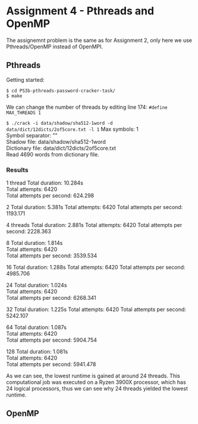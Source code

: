# Assignment 4 - Pthreads and OpenMP

The assignemnt problem is the same as for Assignment 2, only here we use Pthreads/OpenMP instead of OpenMPI.



## Pthreads

Getting started:
```
$ cd PS3b-pthreads-password-cracker-task/
$ make
```

We can change the number of threads by editing line 174: `#define MAX_THREADS 1`

`$ ./crack -i data/shadow/sha512-1word -d data/dict/12dicts/2of5core.txt -l 1`
Max symbols: 1  
Symbol separator: ""  
Shadow file: data/shadow/sha512-1word  
Dictionary file: data/dict/12dicts/2of5core.txt  
Read 4690 words from dictionary file.  

### Results
1 thread
Total duration: 10.284s  
Total attempts: 6420  
Total attempts per second: 624.298  

2
Total duration: 5.381s
Total attempts: 6420
Total attempts per second: 1193.171

4 threads
Total duration: 2.881s
Total attempts: 6420
Total attempts per second: 2228.363

8
Total duration: 1.814s  
Total attempts: 6420  
Total attempts per second: 3539.534  

16
Total duration: 1.288s
Total attempts: 6420
Total attempts per second: 4985.706

24
Total duration: 1.024s  
Total attempts: 6420  
Total attempts per second: 6268.341  

32
Total duration: 1.225s
Total attempts: 6420
Total attempts per second: 5242.107

64 
Total duration: 1.087s  
Total attempts: 6420  
Total attempts per second: 5904.754  

128
Total duration: 1.081s  
Total attempts: 6420  
Total attempts per second: 5941.478  

As we can see, the lowest runtime is gained at around 24 threads. This computational job was executed on a Ryzen 3900X processor, which has 24 logical processors, thus we can see why 24 threads yielded the lowest runtime.

## OpenMP

